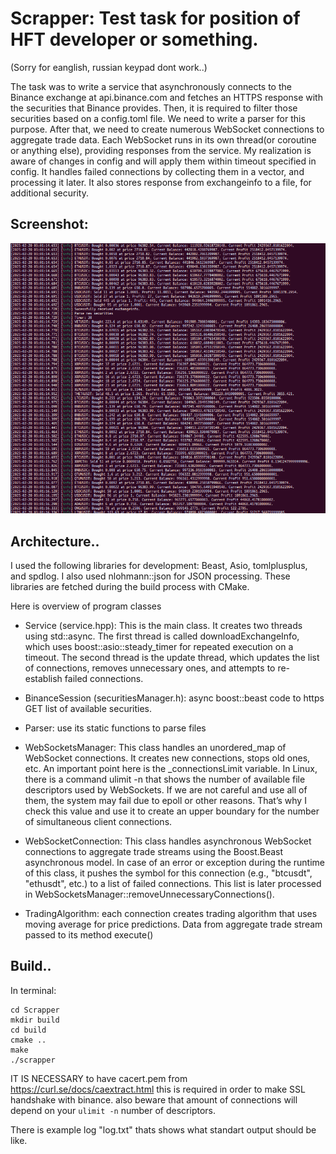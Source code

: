 
# Scrapper: Test task for position of HFT developer or something.

(Sorry for eanglish, russian keypad dont work..)

The task was to write a service that asynchronously connects to the Binance exchange at api.binance.com and fetches an HTTPS response with the securities that Binance provides. Then, it is required to filter those securities based on a config.toml file. We need to write a parser for this purpose. After that, we need to create numerous WebSocket connections to aggregate trade data. Each WebSocket runs in its own thread(or coroutine or anything else), providing responses from the service. My realization is aware of changes in config and will apply them within timeout specified in config. It handles failed connections by collecting them in a vector, and processing it later. It also stores response from exchangeinfo to a file, for additional security.

## Screenshot:
![Screen](exampleOutput.png)

## Architecture..
I used the following libraries for development: Beast, Asio, tomlplusplus, and spdlog. I also used nlohmann::json for JSON processing. These libraries are fetched during the build process with CMake.

Here is overview of program classes
- Service (service.hpp): This is the main class. It creates two threads using std::async. The first thread is called downloadExchangeInfo, which uses boost::asio::steady_timer for repeated execution on a timeout. The second thread is the update thread, which updates the list of connections, removes unnecessary ones, and attempts to re-establish failed connections.

- BinanceSession (securitiesManager.h): async boost::beast code to https GET list of available securities.

- Parser: use its static functions to parse files

- WebSocketsManager: This class handles an unordered_map of WebSocket connections. It creates new connections, stops old ones, etc. An important point here is the _connectionsLimit variable. In Linux, there is a command ulimit -n that shows the number of available file descriptors used by WebSockets. If we are not careful and use all of them, the system may fail due to epoll or other reasons. That’s why I check this value and use it to create an upper boundary for the number of simultaneous client connections.

- WebSocketConnection: This class handles asynchronous WebSocket connections to aggregate trade streams using the Boost.Beast asynchronous model. In case of an error or exception during the runtime of this class, it pushes the symbol for this connection (e.g., "btcusdt", "ethusdt", etc.) to a list of failed connections. This list is later processed in WebSocketsManager::removeUnnecessaryConnections().

- TradingAlgorithm: each connection creates trading algorithm that uses moving average for price predictions. Data from aggregate trade stream passed to its method execute()

## Build..

In terminal:
```
cd Scrapper
mkdir build
cd build
cmake ..
make
./scrapper
```

IT IS NECESSARY to have cacert.pem from https://curl.se/docs/caextract.html this is required in order to make SSL handshake with binance.
also beware that amount of connections will depend on your ```ulimit -n``` number of descriptors.

There is example log "log.txt" thats shows what standart output should be like.

